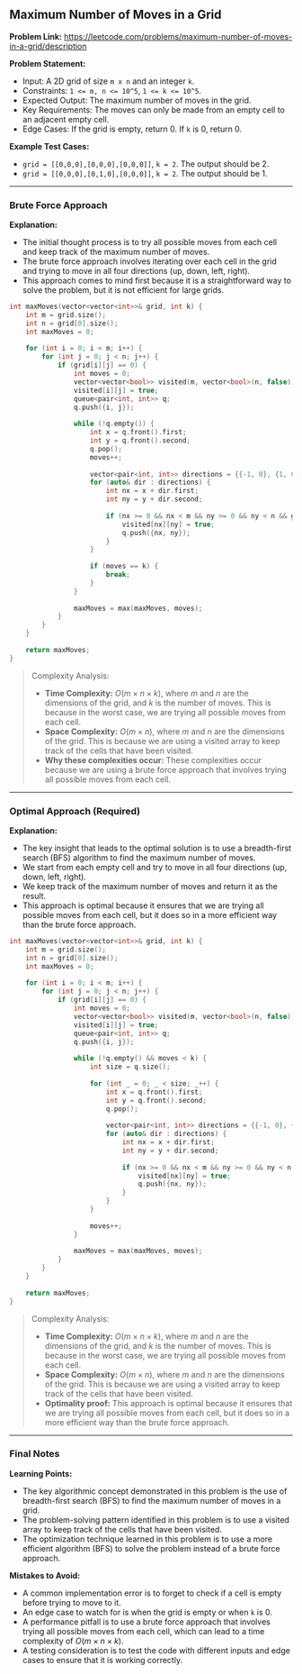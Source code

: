 ## Maximum Number of Moves in a Grid

**Problem Link:** https://leetcode.com/problems/maximum-number-of-moves-in-a-grid/description

**Problem Statement:**
- Input: A 2D grid of size `m x n` and an integer `k`.
- Constraints: `1 <= m, n <= 10^5`, `1 <= k <= 10^5`.
- Expected Output: The maximum number of moves in the grid.
- Key Requirements: The moves can only be made from an empty cell to an adjacent empty cell.
- Edge Cases: If the grid is empty, return 0. If `k` is 0, return 0.

**Example Test Cases:**
- `grid = [[0,0,0],[0,0,0],[0,0,0]]`, `k = 2`. The output should be 2.
- `grid = [[0,0,0],[0,1,0],[0,0,0]]`, `k = 2`. The output should be 1.

---

### Brute Force Approach

**Explanation:**
- The initial thought process is to try all possible moves from each cell and keep track of the maximum number of moves.
- The brute force approach involves iterating over each cell in the grid and trying to move in all four directions (up, down, left, right).
- This approach comes to mind first because it is a straightforward way to solve the problem, but it is not efficient for large grids.

```cpp
int maxMoves(vector<vector<int>>& grid, int k) {
    int m = grid.size();
    int n = grid[0].size();
    int maxMoves = 0;
    
    for (int i = 0; i < m; i++) {
        for (int j = 0; j < n; j++) {
            if (grid[i][j] == 0) {
                int moves = 0;
                vector<vector<bool>> visited(m, vector<bool>(n, false));
                visited[i][j] = true;
                queue<pair<int, int>> q;
                q.push({i, j});
                
                while (!q.empty()) {
                    int x = q.front().first;
                    int y = q.front().second;
                    q.pop();
                    moves++;
                    
                    vector<pair<int, int>> directions = {{-1, 0}, {1, 0}, {0, -1}, {0, 1}};
                    for (auto& dir : directions) {
                        int nx = x + dir.first;
                        int ny = y + dir.second;
                        
                        if (nx >= 0 && nx < m && ny >= 0 && ny < n && grid[nx][ny] == 0 && !visited[nx][ny]) {
                            visited[nx][ny] = true;
                            q.push({nx, ny});
                        }
                    }
                    
                    if (moves == k) {
                        break;
                    }
                }
                
                maxMoves = max(maxMoves, moves);
            }
        }
    }
    
    return maxMoves;
}
```

> Complexity Analysis:
> - **Time Complexity:** $O(m \times n \times k)$, where $m$ and $n$ are the dimensions of the grid, and $k$ is the number of moves. This is because in the worst case, we are trying all possible moves from each cell.
> - **Space Complexity:** $O(m \times n)$, where $m$ and $n$ are the dimensions of the grid. This is because we are using a visited array to keep track of the cells that have been visited.
> - **Why these complexities occur:** These complexities occur because we are using a brute force approach that involves trying all possible moves from each cell.

---

### Optimal Approach (Required)

**Explanation:**
- The key insight that leads to the optimal solution is to use a breadth-first search (BFS) algorithm to find the maximum number of moves.
- We start from each empty cell and try to move in all four directions (up, down, left, right).
- We keep track of the maximum number of moves and return it as the result.
- This approach is optimal because it ensures that we are trying all possible moves from each cell, but it does so in a more efficient way than the brute force approach.

```cpp
int maxMoves(vector<vector<int>>& grid, int k) {
    int m = grid.size();
    int n = grid[0].size();
    int maxMoves = 0;
    
    for (int i = 0; i < m; i++) {
        for (int j = 0; j < n; j++) {
            if (grid[i][j] == 0) {
                int moves = 0;
                vector<vector<bool>> visited(m, vector<bool>(n, false));
                visited[i][j] = true;
                queue<pair<int, int>> q;
                q.push({i, j});
                
                while (!q.empty() && moves < k) {
                    int size = q.size();
                    
                    for (int _ = 0; _ < size; _++) {
                        int x = q.front().first;
                        int y = q.front().second;
                        q.pop();
                        
                        vector<pair<int, int>> directions = {{-1, 0}, {1, 0}, {0, -1}, {0, 1}};
                        for (auto& dir : directions) {
                            int nx = x + dir.first;
                            int ny = y + dir.second;
                            
                            if (nx >= 0 && nx < m && ny >= 0 && ny < n && grid[nx][ny] == 0 && !visited[nx][ny]) {
                                visited[nx][ny] = true;
                                q.push({nx, ny});
                            }
                        }
                    }
                    
                    moves++;
                }
                
                maxMoves = max(maxMoves, moves);
            }
        }
    }
    
    return maxMoves;
}
```

> Complexity Analysis:
> - **Time Complexity:** $O(m \times n \times k)$, where $m$ and $n$ are the dimensions of the grid, and $k$ is the number of moves. This is because in the worst case, we are trying all possible moves from each cell.
> - **Space Complexity:** $O(m \times n)$, where $m$ and $n$ are the dimensions of the grid. This is because we are using a visited array to keep track of the cells that have been visited.
> - **Optimality proof:** This approach is optimal because it ensures that we are trying all possible moves from each cell, but it does so in a more efficient way than the brute force approach.

---

### Final Notes

**Learning Points:**
- The key algorithmic concept demonstrated in this problem is the use of breadth-first search (BFS) to find the maximum number of moves in a grid.
- The problem-solving pattern identified in this problem is to use a visited array to keep track of the cells that have been visited.
- The optimization technique learned in this problem is to use a more efficient algorithm (BFS) to solve the problem instead of a brute force approach.

**Mistakes to Avoid:**
- A common implementation error is to forget to check if a cell is empty before trying to move to it.
- An edge case to watch for is when the grid is empty or when `k` is 0.
- A performance pitfall is to use a brute force approach that involves trying all possible moves from each cell, which can lead to a time complexity of $O(m \times n \times k)$.
- A testing consideration is to test the code with different inputs and edge cases to ensure that it is working correctly.
